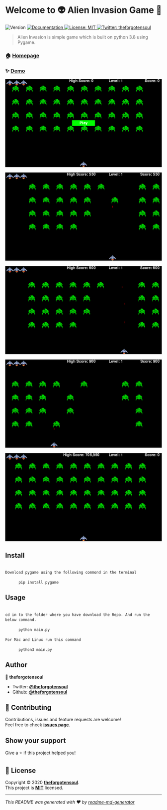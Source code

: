 <h1 align="center">Welcome to 👽 Alien Invasion Game 👋</h1>
<p>
  <img alt="Version" src="https://img.shields.io/badge/version-v0.1-blue.svg?cacheSeconds=2592000" />
  <a href="https://github.com/TheForgotensoul/Alien-Invasion" target="_blank">
    <img alt="Documentation" src="https://img.shields.io/badge/documentation-yes-brightgreen.svg" />
  </a>
  <a href="https://github.com/TheForgotensoul/Alien-Invasion/blob/master/LICENSE" target="_blank">
    <img alt="License: MIT" src="https://img.shields.io/badge/License-MIT-yellow.svg" />
  </a>
  <a href="https://twitter.com/theforgotensoul" target="_blank">
    <img alt="Twitter: theforgotensoul" src="https://img.shields.io/twitter/follow/theforgotensoul.svg?style=social" />
  </a>
</p>

> Alien Invasion is simple game which is built on python 3.8 using Pygame.

### 🏠 [Homepage](https://github.com/TheForgotensoul/Alien-Invasion)

### ✨ [Demo](https://github.com/TheForgotensoul/IoT_Based_Garbage_Monitoring_System)

![pic_0](https://raw.githubusercontent.com/TheForgotensoul/Alien-Invasion/master/img/1.png)

![pic_1](https://raw.githubusercontent.com/TheForgotensoul/Alien-Invasion/master/img/2.png)

![pic_2](https://raw.githubusercontent.com/TheForgotensoul/Alien-Invasion/master/img/3.png)

![pic_3](https://raw.githubusercontent.com/TheForgotensoul/Alien-Invasion/master/img/4.png)

![pic_4](https://raw.githubusercontent.com/TheForgotensoul/Alien-Invasion/master/img/0.png)

## Install

```

Download pygame using the following commond in the terminal

      pip install pygame

```

## Usage

```

cd in to the folder where you have download the Repo. And run the below command.

      python main.py

For Mac and Linux run this command

      python3 main.py

```

## Author

👤 **theforgotensoul**

- Twitter: **[@theforgotensoul](https://twitter.com/theforgotensoul)**
- Github: **[@theforgotensoul](https://github.com/theforgotensoul)**

## 🤝 Contributing

Contributions, issues and feature requests are welcome!<br />Feel free to check **[issues page](https://github.com/TheForgotensoul/Alien-Invasion/issues)**.

## Show your support

Give a ⭐️ if this project helped you!

## 📝 License

Copyright © 2020 **[theforgotensoul](https://github.com/theforgotensoul)**.<br />
This project is **[MIT](https://github.com/TheForgotensoul/Alien-Invasion/blob/master/LICENSE)** licensed.

---

_This README was generated with ❤️ by [readme-md-generator](https://github.com/kefranabg/readme-md-generator)_
